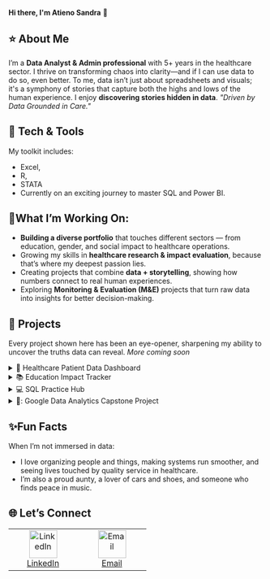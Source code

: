 **Hi there, I'm Atieno Sandra** 👋

## ⭐ **About Me**

I’m a **Data Analyst & Admin professional** with 5+ years in the healthcare sector. I thrive on transforming chaos into clarity—and if I can use data to do so, even better. To me, data isn’t just about spreadsheets and visuals; it's a symphony of stories that capture both the highs and lows of the human experience. I enjoy **discovering stories hidden in data**. *"Driven by Data Grounded in Care."*

## 🧰 **Tech & Tools**

My toolkit includes:
  - Excel,
  - R,
  - STATA
  - Currently on an exciting journey to master SQL and Power BI. 

## 🌱**What I’m Working On:**

- **Building a diverse portfolio** that touches different sectors — from education, gender, and social impact to healthcare operations.  
- Growing my skills in **healthcare research & impact evaluation**, because that’s where my deepest passion lies.  
- Creating projects that combine **data + storytelling**, showing how numbers connect to real human experiences.  
- Exploring **Monitoring & Evaluation (M&E)** projects that turn raw data into insights for better decision-making.  

## 📌 **Projects**  
Every project shown here has been an eye-opener, sharpening my ability to uncover the truths data can reveal.
*More coming soon*

<details>
  <summary>🏥 Healthcare Patient Data Dashboard</summary>
  
  Simulated clinic dataset to track diagnoses, visit frequency, and payments. 
  
  **⚒️Tools:** Excel, R  
  
  ➡️ Repo: *coming soon*  
</details>

<details>
  <summary>📚 Education Impact Tracker</summary>
  
  Measuring teacher performance improvements (before vs. after feedback). 
  
  **⚒️Tools:** SQL, Excel  
  
  ➡️ Repo: *coming soon*  
</details>

<details>
  <summary>💻 SQL Practice Hub</summary>
  
  A collection of SQL queries and exercises documenting my learning journey. 
  
  **⚒️Tools:** SQL  
  
  ➡️ Repo: *coming soon*  
</details>

<details>
  <summary>💪: Google Data Analytics Capstone Project</summary>
  
  A capstone project as part of the fulfillment for the Google Data Analytics Course.
  
  **⚒️Tools:** (https://upload.wikimedia.org/wikipedia/commons/1/1b/RStudio_logo.svg)
  
  ➡️ Repo:  https://github.com/AtienoSandra/google-data-analytics-capstone
</details>

## ✨**Fun Facts** 

When I’m not immersed in data:
- I love organizing people and things, making systems run smoother, and seeing lives touched by quality service in healthcare. 
- I’m also a proud aunty, a lover of cars and shoes, and someone who finds peace in music.

## 🌐 **Let’s Connect**

<p align="center">
  <table>
    <tr>
      <td align="center" width="120">
        <a href="https://www.linkedin.com/in/sandraatieno/" target="_blank">
          <img src="https://cdn.jsdelivr.net/gh/devicons/devicon/icons/linkedin/linkedin-original.svg" width="55" height="55" alt="LinkedIn"/><br/>
          LinkedIn
        </a>
      </td>
      <td align="center" width="120">
        <a href="mailto:atienosandy@gmail.com">
          <img src="https://cdn-icons-png.flaticon.com/512/732/732200.png" width="55" height="55" alt="Email"/><br/>
          Email
        </a>
      </td>
    </tr>
  </table>
</p>




